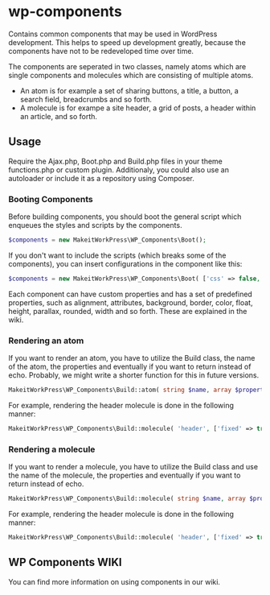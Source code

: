 # wp-components
Contains common components that may be used in WordPress development. This helps to speed up development greatly, because the components have not to be redeveloped time over time. 

The components are seperated in two classes, namely atoms which are single components and molecules which are consisting of multiple atoms.
* An atom is for example a set of sharing buttons, a title, a button, a search field, breadcrumbs and so forth.
* A molecule is for exampe a site header, a grid of posts, a header within an article, and so forth.

## Usage

Require the Ajax.php, Boot.php and Build.php files in your theme functions.php or custom plugin. Additionaly, you could also use an autoloader or include it as a repository using Composer. 

### Booting Components
Before building components, you should boot the general script which enqueues the styles and scripts by the components.


```php
$components = new MakeitWorkPress\WP_Components\Boot();
```

If you don't want to include the scripts (which breaks some of the components), you can insert configurations in the component like this:

```php
$components = new MakeitWorkPress\WP_Components\Boot( ['css' => false, 'js' => false] );
```
Each component can have custom properties and has a set of predefined properties, such as alignment, attributes, background, border, color, float, height, parallax, rounded, width and so forth. 
These are explained in the wiki.

### Rendering an atom
If you want to render an atom, you have to utilize the Build class, the name of the atom, the properties and eventually if you want to return instead of echo. Probably, we might write a shorter function for this in future versions.

```php
MakeitWorkPress\WP_Components\Build::atom( string $name, array $properties, boolean $return = false );
```


For example, rendering the header molecule is done in the following manner:

```php
MakeitWorkPress\WP_Components\Build::molecule( 'header', ['fixed' => true, 'transparent' => true] );
```

### Rendering a molecule
If you want to render a molecule, you have to utilize the Build class and use the name of the molecule, the properties and eventually if you want to return instead of echo.

```php
MakeitWorkPress\WP_Components\Build::molecule( string $name, array $properties, boolean $return = false );
```

For example, rendering the header molecule is done in the following manner:

```php
MakeitWorkPress\WP_Components\Build::molecule( 'header', ['fixed' => true, 'transparent' => true] );
```

## WP Components WIKI
You can find more information on using components in our wiki.
